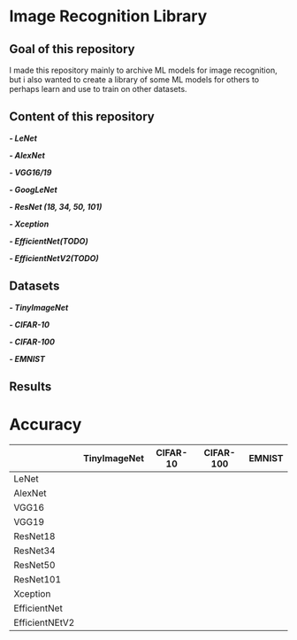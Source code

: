 # Image Recognition Library
## Goal of this repository
I made this repository mainly to archive ML models for image recognition, but i also wanted to create a library of some ML models for others to perhaps learn and use to train on other datasets.
## Content of this repository
***- LeNet***

***- AlexNet***

***- VGG16/19***

***- GoogLeNet***

***- ResNet (18, 34, 50, 101)***

***- Xception***

***- EfficientNet(TODO)***

***- EfficientNetV2(TODO)***

## Datasets

***- TinyImageNet***

***- CIFAR-10***

***- CIFAR-100***

***- EMNIST***

## Results

# Accuracy

||TinyImageNet|CIFAR-10|CIFAR-100|EMNIST|
|----|----|----|----|----|
|LeNet |    |    |    |    |
|AlexNet|    |    |    |    |
|VGG16|    |    |    |    |
|VGG19|    |    |    |    |
|ResNet18|    |    |    |    |
|ResNet34|    |    |    |    |
|ResNet50|    |    |    |    |
|ResNet101|    |    |    |    |
|Xception|    |    |    |    |
|EfficientNet|    |    |    |    |
|EfficientNEtV2|    |    |    |    |


